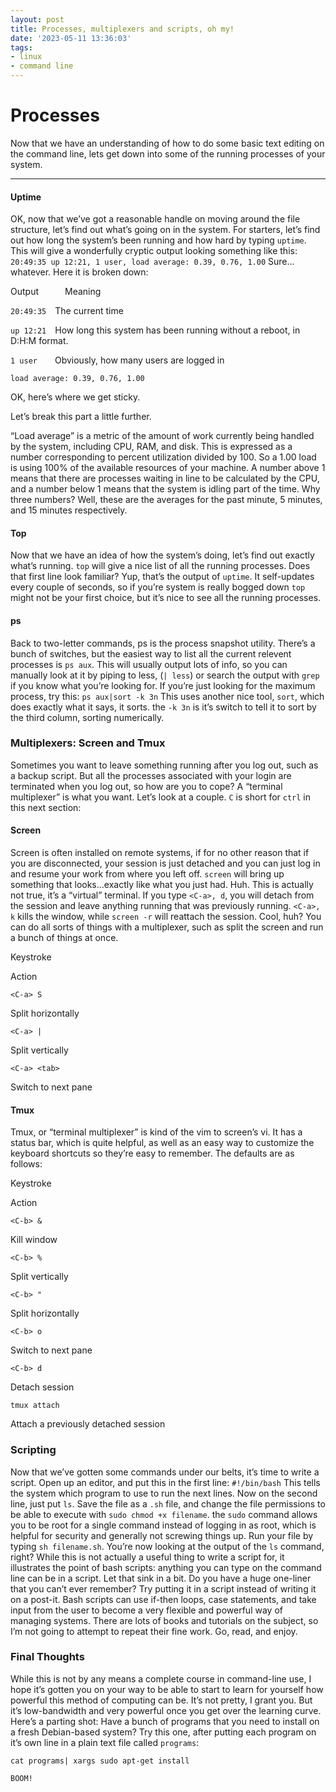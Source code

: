 ```yaml
---
layout: post
title: Processes, multiplexers and scripts, oh my!
date: '2023-05-11 13:36:03'
tags:
- linux
- command line
---
```


# 

# Processes

Now that we have an understanding of how to do some basic text editing on the command line, lets get down into some of the running processes of your system.

* * *

#### Uptime

OK, now that we’ve got a reasonable handle on moving around the file structure, let’s find out what’s going on in the system. For starters, let’s find out how long the system’s been running and how hard by typing `uptime`. This will give a wonderfully cryptic output looking something like this: `20:49:35 up 12:21, 1 user, load average: 0.39, 0.76, 1.00` Sure…whatever. Here it is broken down:

Output   Meaning

`20:49:35` The current time

`up 12:21` How long this system has been running without a reboot, in D:H:M format.

`1 user`  Obviously, how many users are logged in

`load average: 0.39, 0.76, 1.00`

OK, here’s where we get sticky.

Let’s break this part a little further.

“Load average” is a metric of the amount of work currently being handled by the system, including CPU, RAM, and disk. This is expressed as a number corresponding to percent utilization divided by 100. So a 1.00 load is using 100% of the available resources of your machine. A number above 1 means that there are processes waiting in line to be calculated by the CPU, and a number below 1 means that the system is idling part of the time. Why three numbers? Well, these are the averages for the past minute, 5 minutes, and 15 minutes respectively.

#### Top

Now that we have an idea of how the system’s doing, let’s find out exactly what’s running. `top` will give a nice list of all the running processes. Does that first line look familiar? Yup, that’s the output of `uptime`. It self-updates every couple of seconds, so if you’re system is really bogged down `top` might not be your first choice, but it’s nice to see all the running processes.

#### ps

Back to two-letter commands, ps is the process snapshot utility. There’s a bunch of switches, but the easiest way to list all the current relevent processes is `ps aux`. This will usually output lots of info, so you can manually look at it by piping to less, (`| less`) or search the output with `grep` if you know what you’re looking for. If you’re just looking for the maximum process, try this: `ps aux|sort -k 3n` This uses another nice tool, `sort`, which does exactly what it says, it sorts. the `-k 3n` is it’s switch to tell it to sort by the third column, sorting numerically.

### Multiplexers: Screen and Tmux

Sometimes you want to leave something running after you log out, such as a backup script. But all the processes associated with your login are terminated when you log out, so how are you to cope? A “terminal multiplexer” is what you want. Let’s look at a couple. `C` is short for `ctrl` in this next section:

#### Screen

Screen is often installed on remote systems, if for no other reason that if you are disconnected, your session is just detached and you can just log in and resume your work from where you left off. `screen` will bring up something that looks…exactly like what you just had. Huh. This is actually not true, it’s a “virtual” terminal. If you type `<C-a>, d`, you will detach from the session and leave anything running that was previously running. `<C-a>, k` kills the window, while `screen -r` will reattach the session. Cool, huh? You can do all sorts of things with a multiplexer, such as split the screen and run a bunch of things at once.

Keystroke

Action

`<C-a> S`

Split horizontally

`<C-a> |`

Split vertically

`<C-a> <tab>`

Switch to next pane

#### Tmux

Tmux, or “terminal multiplexer” is kind of the vim to screen’s vi. It has a status bar, which is quite helpful, as well as an easy way to customize the keyboard shortcuts so they’re easy to remember. The defaults are as follows:

Keystroke

Action

`<C-b> &`

Kill window

`<C-b> %`

Split vertically

`<C-b> "`

Split horizontally

`<C-b> o`

Switch to next pane

`<C-b> d`

Detach session

`tmux attach`

Attach a previously detached session

### Scripting

Now that we’ve gotten some commands under our belts, it’s time to write a script. Open up an editor, and put this in the first line: `#!/bin/bash` This tells the system which program to use to run the next lines. Now on the second line, just put `ls`. Save the file as a `.sh` file, and change the file permissions to be able to execute with `sudo chmod +x filename`. the `sudo` command allows you to be root for a single command instead of logging in as root, which is helpful for security and generally not screwing things up. Run your file by typing `sh filename.sh`. You’re now looking at the output of the `ls` command, right? While this is not actually a useful thing to write a script for, it illustrates the point of bash scripts: anything you can type on the command line can be in a script. Let that sink in a bit. Do you have a huge one-liner that you can’t ever remember? Try putting it in a script instead of writing it on a post-it. Bash scripts can use if-then loops, case statements, and take input from the user to become a very flexible and powerful way of managing systems. There are lots of books and tutorials on the subject, so I’m not going to attempt to repeat their fine work. Go, read, and enjoy.

### Final Thoughts

While this is not by any means a complete course in command-line use, I hope it’s gotten you on your way to be able to start to learn for yourself how powerful this method of computing can be. It’s not pretty, I grant you. But it’s low-bandwidth and very powerful once you get over the learning curve. Here’s a parting shot: Have a bunch of programs that you need to install on a fresh Debian-based system? Try this one, after putting each program on it’s own line in a plain text file called `programs`:

`cat programs| xargs sudo apt-get install`

`BOOM!`

